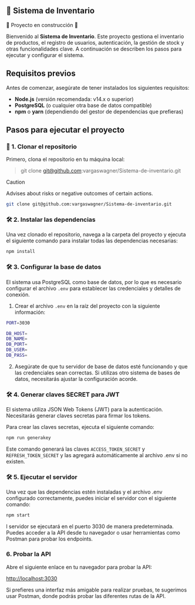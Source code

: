 ## 📁 Sistema de Inventario

:construction: Proyecto en construcción :construction:

Bienvenido al **Sistema de Inventario**. Este proyecto gestiona el inventario de productos, el registro de usuarios, autenticación, la gestión de stock y otras funcionalidades clave. A continuación se describen los pasos para ejecutar y configurar el sistema.

## Requisitos previos

Antes de comenzar, asegúrate de tener instalados los siguientes requisitos:

- **Node.js** (versión recomendada: v14.x o superior)
- **PostgreSQL** (o cualquier otra base de datos compatible)
- **npm** o **yarn** (dependiendo del gestor de dependencias que prefieras)

## Pasos para ejecutar el proyecto

### 📁 1. Clonar el repositorio

Primero, clona el repositorio en tu máquina local:

> git clone git@github.com:vargaswagner/Sistema-de-inventario.git

> [!CAUTION]
> Advises about risks or negative outcomes of certain actions.

```bash
git clone git@github.com:vargaswagner/Sistema-de-inventario.git
```

### 🛠️ 2. Instalar las dependencias

Una vez clonado el repositorio, navega a la carpeta del proyecto y ejecuta el siguiente comando para instalar todas las dependencias necesarias:

```bash
npm install
```

### 🛠️ 3. Configurar la base de datos

El sistema usa PostgreSQL como base de datos, por lo que es necesario configurar el archivo `.env` para establecer las credenciales y detalles de conexión.

1. Crear el archivo `.env` en la raíz del proyecto con la siguiente información:

```bash
PORT=3030

DB_HOST=
DB_NAME=
DB_PORT=
DB_USER=
DB_PASS=
```

2. Asegúrate de que tu servidor de base de datos esté funcionando y que las credenciales sean correctas. Si utilizas otro sistema de bases de datos, necesitarás ajustar la configuración acorde.

### 🛠️ 4. Generar claves SECRET para JWT

El sistema utiliza JSON Web Tokens (JWT) para la autenticación. Necesitarás generar claves secretas para firmar los tokens.

Para crear las claves secretas, ejecuta el siguiente comando:

```bash
npm run generakey
```

Este comando generará las claves `ACCESS_TOKEN_SECRET` y `REFRESH_TOKEN_SECRET` y las agregará automáticamente al archivo .env si no existen.

### 🛠️ 5. Ejecutar el servidor

Una vez que las dependencias estén instaladas y el archivo .env configurado correctamente, puedes iniciar el servidor con el siguiente comando:

```bash
npm start
```

l servidor se ejecutará en el puerto 3030 de manera predeterminada. Puedes acceder a la API desde tu navegador o usar herramientas como Postman para probar los endpoints.

### 6. Probar la API

Abre el siguiente enlace en tu navegador para probar la API:

[http://localhost:3030](http://localhost:3030)

Si prefieres una interfaz más amigable para realizar pruebas, te sugerimos usar Postman, donde podrás probar las diferentes rutas de la API.
